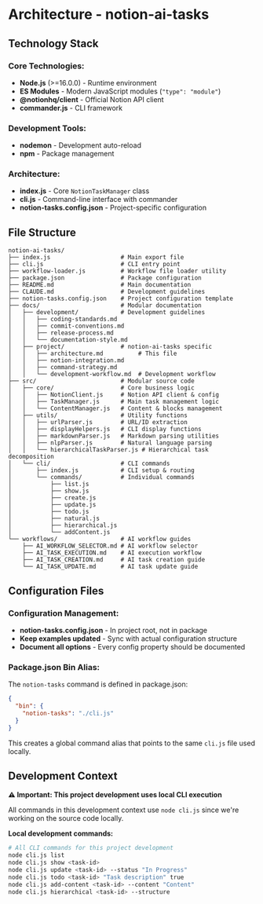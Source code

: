 # Architecture - notion-ai-tasks

## Technology Stack

### **Core Technologies:**
- **Node.js** (>=16.0.0) - Runtime environment
- **ES Modules** - Modern JavaScript modules (`"type": "module"`)
- **@notionhq/client** - Official Notion API client
- **commander.js** - CLI framework

### **Development Tools:**
- **nodemon** - Development auto-reload
- **npm** - Package management

### **Architecture:**
- **index.js** - Core `NotionTaskManager` class
- **cli.js** - Command-line interface with commander
- **notion-tasks.config.json** - Project-specific configuration

## File Structure

```
notion-ai-tasks/
├── index.js                    # Main export file
├── cli.js                      # CLI entry point
├── workflow-loader.js          # Workflow file loader utility
├── package.json                # Package configuration
├── README.md                   # Main documentation
├── CLAUDE.md                   # Development guidelines
├── notion-tasks.config.json    # Project configuration template
├── docs/                       # Modular documentation
│   ├── development/            # Development guidelines
│   │   ├── coding-standards.md      
│   │   ├── commit-conventions.md    
│   │   ├── release-process.md       
│   │   └── documentation-style.md   
│   ├── project/                # notion-ai-tasks specific
│   │   ├── architecture.md          # This file
│   │   ├── notion-integration.md    
│   │   ├── command-strategy.md      
│   │   └── development-workflow.md  # Development workflow             
├── src/                        # Modular source code
│   ├── core/                   # Core business logic
│   │   ├── NotionClient.js     # Notion API client & config
│   │   ├── TaskManager.js      # Main task management logic
│   │   └── ContentManager.js   # Content & blocks management
│   ├── utils/                  # Utility functions
│   │   ├── urlParser.js        # URL/ID extraction
│   │   ├── displayHelpers.js   # CLI display functions
│   │   ├── markdownParser.js   # Markdown parsing utilities
│   │   ├── nlpParser.js        # Natural language parsing
│   │   └── hierarchicalTaskParser.js # Hierarchical task decomposition
│   └── cli/                    # CLI commands
│       ├── index.js            # CLI setup & routing
│       └── commands/           # Individual commands
│           ├── list.js
│           ├── show.js
│           ├── create.js
│           ├── update.js
│           ├── todo.js
│           ├── natural.js
│           ├── hierarchical.js
│           └── addContent.js
└── workflows/                  # AI workflow guides
    ├── AI_WORKFLOW_SELECTOR.md # AI workflow selector
    ├── AI_TASK_EXECUTION.md    # AI execution workflow
    ├── AI_TASK_CREATION.md     # AI task creation guide
    └── AI_TASK_UPDATE.md       # AI task update guide
```

## Configuration Files

### **Configuration Management:**
- **notion-tasks.config.json** - In project root, not in package
- **Keep examples updated** - Sync with actual configuration structure
- **Document all options** - Every config property should be documented

### **Package.json Bin Alias:**
The `notion-tasks` command is defined in package.json:
```json
{
  "bin": {
    "notion-tasks": "./cli.js"
  }
}
```

This creates a global command alias that points to the same `cli.js` file used locally.

## Development Context

**⚠️ Important: This project development uses local CLI execution**

All commands in this development context use `node cli.js` since we're working on the source code locally.

**Local development commands:**
```bash
# All CLI commands for this project development
node cli.js list
node cli.js show <task-id>
node cli.js update <task-id> --status "In Progress"
node cli.js todo <task-id> "Task description" true
node cli.js add-content <task-id> --content "Content"
node cli.js hierarchical <task-id> --structure
```